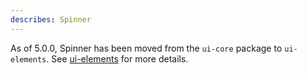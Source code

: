 ```yaml
---
describes: Spinner
---
```


As of 5.0.0, Spinner has been moved from the `ui-core` package to `ui-elements`.
See [ui-elements](#ui-elements) for more details.
